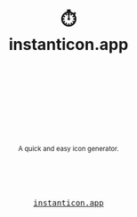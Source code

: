 <div align="center">
  <h1>
    <br/>
    <br/>
    ⏱️
    <br />
    instanticon.app
    <br />
    <br />
    <br />
    <br />
  </h1>
  <sup>
    <br />
    <br />
    <br />
    A quick and easy icon generator.
    <br />
  </sup>
  <br />
  <br />
  <br />
  <br />
  <pre><a href="https://instanticon.app">instanticon.app</a></pre>
  <br />
  <br />
  <br />
  <br />
  <br />
</div>
